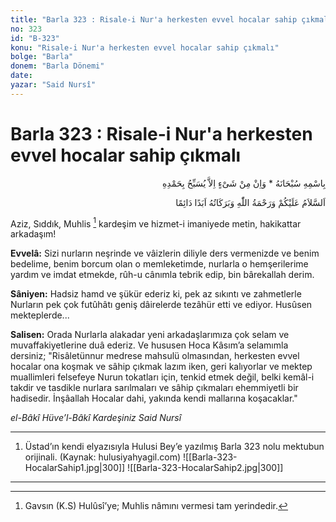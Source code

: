 ```yaml
---
title: "Barla 323 : Risale-i Nur'a herkesten evvel hocalar sahip çıkmalı"
no: 323
id: "B-323"
konu: "Risale-i Nur'a herkesten evvel hocalar sahip çıkmalı"
bolge: "Barla"
donem: "Barla Dönemi"
date: 
yazar: "Said Nursî"
---
```


# Barla 323 : Risale-i Nur'a herkesten evvel hocalar sahip çıkmalı

<p class="arabic" dir="rtl" title="Meal: “Subhân Allah’ın adıyla” * “Hiçbir şey yoktur ki O'nu hamd ile tesbih etmesin” [İsrâ 17:44]">بِاسْمِهِ سُبْحَانَهُ * وَاِنْ مِنْ شَىْءٍ اِلاَّ يُسَبِّحُ بِحَمْدِهِ</p>

<p class="arabic" dir="rtl" title="Meal: “Allah’ın selâmı, rahmeti ve bereketleri, ebedî ve dâimî olarak üzerinize olsun.”">اَلسَّلاَمُ عَلَيْكُمْ وَرَحْمَةُ اللّٰهِ وَبَرَكَاتُهُ اَبَدًا دَائِمًا</p>

Aziz, Sıddık, Muhlis [^1] kardeşim ve hizmet-i imaniyede metin, hakikattar arkadaşım!

**Evvelâ:** Sizi nurların neşrinde ve vâizlerin diliyle ders vermenizde ve benim bedelime, benim borcum olan o memleketimde, nurlarla o hemşerilerime yardım ve imdat etmekde, rûh-u cânımla tebrik edip, bin bârekallah derim.

**Sâniyen:** Hadsiz hamd ve şükür ederiz ki, pek az sıkıntı ve zahmetlerle Nurların pek çok futûhâtı geniş dâirelerde tezâhür etti ve ediyor. Husûsen mekteplerde...

**Salisen:** Orada Nurlarla alakadar yeni arkadaşlarımıza çok selam ve muvaffakiyetlerine duâ ederiz. Ve hususen Hoca Kâsım’a selamımla dersiniz; "Risâletünnur medrese mahsulü olmasından, herkesten evvel hocalar ona koşmak ve sâhip çıkmak lazım iken, geri kalıyorlar ve mektep muallimleri felsefeye Nurun tokatları için, tenkid etmek değil, belki kemâl-i takdir ve tasdikle nurlara sarılmaları ve sâhip çıkmaları ehemmiyetli bir hadisedir. İnşâallah Hocalar dahi, yakında kendi mallarına koşacaklar."

*el-Bâkî Hüve’l-Bâkî*
*Kardeşiniz*
*Said Nursî*

***

1. Üstad’ın kendi elyazısıyla Hulusi Bey’e yazılmış Barla 323 nolu mektubun orijinali. (Kaynak: hulusiyahyagil.com)
![[Barla-323-HocalarSahip1.jpg|300]]
![[Barla-323-HocalarSahip2.jpg|300]]


***
[^1]: Gavsın (K.S) Hulûsî’ye; Muhlis nâmını vermesi tam yerindedir.
